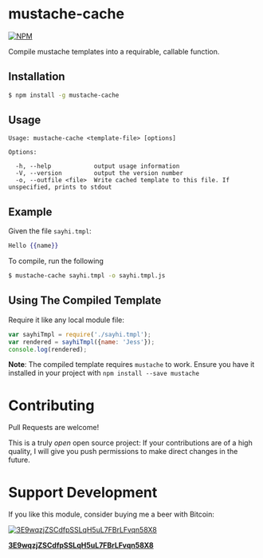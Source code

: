 # mustache-cache
[![NPM](https://nodei.co/npm/mustache-cache.png)](https://nodei.co/npm/mustache-cache/)

Compile mustache templates into a requirable, callable function.

## Installation

```bash
$ npm install -g mustache-cache
```

## Usage

```
Usage: mustache-cache <template-file> [options]

Options:

  -h, --help            output usage information
  -V, --version         output the version number
  -o, --outfile <file>  Write cached template to this file. If unspecified, prints to stdout
```

## Example

Given the file `sayhi.tmpl`:

```mustache
Hello {{name}}
```

To compile, run the following

```bash
$ mustache-cache sayhi.tmpl -o sayhi.tmpl.js
```

## Using The Compiled Template

Require it like any local module file:

```js
var sayhiTmpl = require('./sayhi.tmpl');
var rendered = sayhiTmpl({name: 'Jess'});
console.log(rendered);
```

**Note**: The compiled template requires `mustache` to work. Ensure you have it
installed in your project with `npm install --save mustache`

# Contributing

Pull Requests are welcome!

This is a truly _open_ open source project: If your contributions are of a high
quality, I will give you push permissions to make direct changes in the future.

# Support Development

If you like this module, consider buying me a beer with Bitcoin:

[![3E9wqzjZSCdfpSSLqH5uL7FBrLFvqn58X8](http://zxing.org/w/chart?cht=qr&chs=230x230&chld=L&choe=UTF-8&chl=bitcoin%3A3E9wqzjZSCdfpSSLqH5uL7FBrLFvqn58X8%3Fmessage%3DDonation%2520for%2520mustache-cache%2520module)](bitcoin:3E9wqzjZSCdfpSSLqH5uL7FBrLFvqn58X8?message=Donation%20for%20mustache-cache%20module)

[**3E9wqzjZSCdfpSSLqH5uL7FBrLFvqn58X8**](bitcoin:3E9wqzjZSCdfpSSLqH5uL7FBrLFvqn58X8?message=Donation%20for%20mustache-cache%20module)

